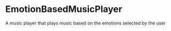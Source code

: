 # EmotionBasedMusicPlayer
A music player that plays music based on the emotions selected by the user